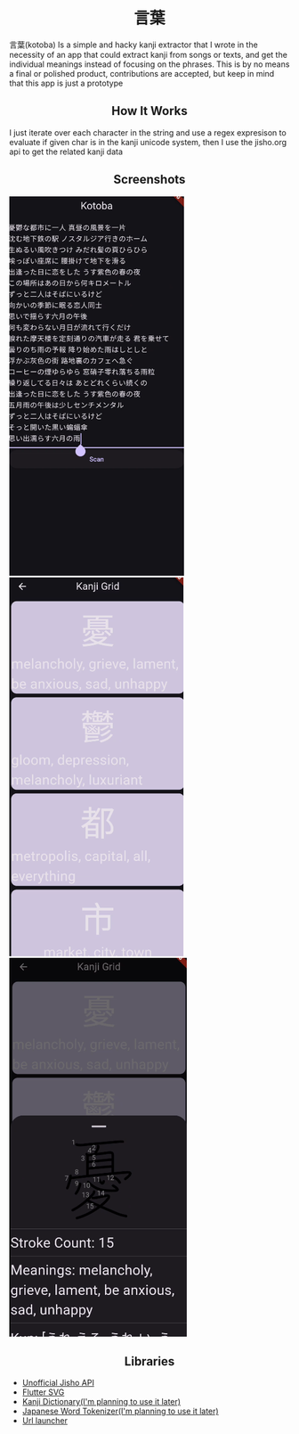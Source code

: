<h1 style="text-align:center"> 言葉 </h1>

言葉(kotoba) Is a simple and hacky kanji extractor that I wrote in the necessity of
an app that could extract kanji from songs or texts, and get the individual meanings
instead of focusing on the phrases.
This is by no means a final or polished product, contributions are accepted,
but keep in mind that this app is just a prototype

<h2 style="text-align:center"> How It Works </h2>
I just iterate over each character in the string
and use a regex expresison to evaluate if given char is in the kanji unicode system, then I use the jisho.org api to get the related kanji data

<h2 style="text-align:center"> Screenshots </h2>

![Alt text](./readme_assets/screenshot1.png)
![Alt text](./readme_assets/screenshot2.png)
![Alt text](./readme_assets/screenshot3.png)


<h2 style="text-align:center"> Libraries </h2>

* [Unofficial Jisho API](pub.dev/packages/unofficial_jisho_api)
* [Flutter SVG](https://pub.dev/packages/flutter_svg)
* [Kanji Dictionary(I'm planning to use it later)](https://pub.dev/packages/kanji_dictionary)
* [Japanese Word Tokenizer(I'm planning to use it later)](https://pub.dev/packages/japanese_word_tokenizer)
* [Url launcher](https://pub.dev/packages/url_launcher)



